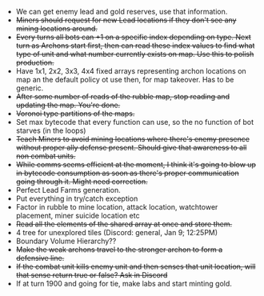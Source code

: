 * We can get enemy lead and gold reserves, use that information.
* ~~Miners should request for new Lead locations if they don't see any mining locations around.~~
* ~~Every turns all bots can +1 on a specific index depending on type. Next turn as Archons start first, then can read these index values to find what type of unit and what number currently exists on map. Use this to polish production.~~
* Have 1x1, 2x2, 3x3, 4x4 fixed arrays representing archon locations on map an the default policy ot use then, for
    map takeover. Has to be generic.
* ~~After some number of reads of the rubble map, stop reading and updating the map. You're done.~~
* ~~Voronoi type partitions of the maps.~~
* Set max bytecode that every function can use, so the no function of bot starves (in the loops)
* ~~Teach Miners to avoid mining locations where there's enemy presence without proper ally defense present. Should give that awareness to all non combat units.~~
* ~~While comms seems efficient at the moment, I think it's going to blow up in bytecode consumption as soon as there's proper communication going through it. Might need correction.~~
* Perfect Lead Farms generation.
* Put everything in try/catch exception
* Factor in rubble to mine location, attack location, watchtower placement, miner suicide location etc
* ~~Read all the elements of the shared array at once and store them.~~
* 4 tree for unexplored tiles (Discord: general, Jan 9; 12:25PM)
* Boundary Volume Hierarchy??
* ~~Make the weak archons travel to the stronger archon to form a defensive line.~~
* ~~If the combat unit kills enemy unit and then senses that unit location, will that sense return true or false? Ask in Discord~~
* If at turn 1900 and going for tie, make labs and start minting gold.
